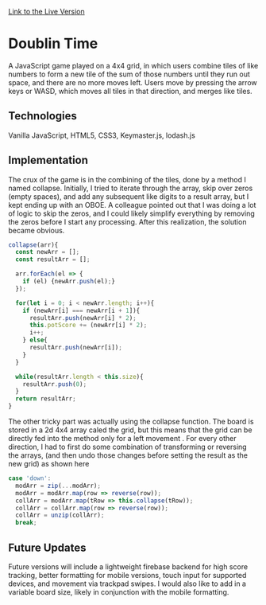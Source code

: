 [Link to the Live Version](https://www.harryappler.com/doublintime)
# Doublin Time
  A JavaScript game played on a 4x4 grid, in which users combine tiles of like numbers to form a new tile of the sum of those numbers until they run out space, and there are no more moves left.  Users move by pressing the arrow keys or WASD, which moves all tiles in that direction, and merges like tiles.

## Technologies
  Vanilla JavaScript, HTML5, CSS3, Keymaster.js, lodash.js

## Implementation
  The crux of the game is in the combining of the tiles, done by a method I named collapse. Initially, I tried to iterate through the array, skip over zeros (empty spaces), and add any subsequent like digits to a result array, but I kept ending up with an OBOE.  A colleague pointed out that I was doing a lot of logic to skip the zeros, and I could likely simplify everything by removing the zeros before I start any processing.  After this realization, the solution became obvious.
  ```javascript
  collapse(arr){
    const newArr = [];
    const resultArr = [];

    arr.forEach(el => {
      if (el) {newArr.push(el);}
    });

    for(let i = 0; i < newArr.length; i++){
      if (newArr[i] === newArr[i + 1]){
        resultArr.push(newArr[i] * 2);
        this.potScore += (newArr[i] * 2);
        i++;
      } else{
        resultArr.push(newArr[i]);
      }
    }

    while(resultArr.length < this.size){
      resultArr.push(0);
    }
    return resultArr;
  }
  ```
  The other tricky part was actually using the collapse function.  The board is stored in a 2d 4x4 array caled the grid, but this means that the grid can be directly fed into the method only for a left movement .  For every other direction, I had to first do some combination of transforming or reversing the arrays, (and then undo those changes before setting the result as the new grid) as shown here
  ```javascript
  case 'down':
    modArr = zip(...modArr);
    modArr = modArr.map(row => reverse(row));
    collArr = modArr.map(tRow => this.collapse(tRow));
    collArr = collArr.map(row => reverse(row));
    collArr = unzip(collArr);
    break;
```

## Future Updates
  Future versions will include a lightweight firebase backend for high score tracking, better formatting for mobile versions, touch input for supported devices, and movement via trackpad swipes.  I would also like to add in a variable board size, likely in conjunction with the mobile formatting.

